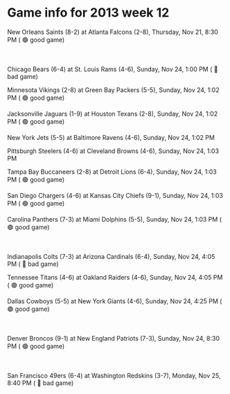 # Game info for 2013 week 12

New Orleans Saints (8-2) at Atlanta Falcons (2-8), Thursday, Nov 21, 8:30 PM (	:green_circle: good game)


<br/>

Chicago Bears (6-4) at St. Louis Rams (4-6), Sunday, Nov 24, 1:00 PM (	:red_circle: bad game)

Minnesota Vikings (2-8) at Green Bay Packers (5-5), Sunday, Nov 24, 1:02 PM (	:green_circle: good game)

Jacksonville Jaguars (1-9) at Houston Texans (2-8), Sunday, Nov 24, 1:02 PM (	:green_circle: good game)

New York Jets (5-5) at Baltimore Ravens (4-6), Sunday, Nov 24, 1:02 PM

Pittsburgh Steelers (4-6) at Cleveland Browns (4-6), Sunday, Nov 24, 1:03 PM

Tampa Bay Buccaneers (2-8) at Detroit Lions (6-4), Sunday, Nov 24, 1:03 PM (	:green_circle: good game)

San Diego Chargers (4-6) at Kansas City Chiefs (9-1), Sunday, Nov 24, 1:03 PM (	:green_circle: good game)

Carolina Panthers (7-3) at Miami Dolphins (5-5), Sunday, Nov 24, 1:03 PM (	:green_circle: good game)


<br/>

Indianapolis Colts (7-3) at Arizona Cardinals (6-4), Sunday, Nov 24, 4:05 PM (	:red_circle: bad game)

Tennessee Titans (4-6) at Oakland Raiders (4-6), Sunday, Nov 24, 4:05 PM (	:green_circle: good game)

Dallas Cowboys (5-5) at New York Giants (4-6), Sunday, Nov 24, 4:25 PM (	:green_circle: good game)


<br/>

Denver Broncos (9-1) at New England Patriots (7-3), Sunday, Nov 24, 8:30 PM (	:green_circle: good game)


<br/>

San Francisco 49ers (6-4) at Washington Redskins (3-7), Monday, Nov 25, 8:40 PM (	:red_circle: bad game)

